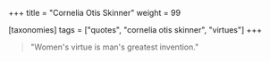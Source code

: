 +++
title = "Cornelia Otis Skinner"
weight = 99

[taxonomies]
tags = ["quotes", "cornelia otis skinner", "virtues"]
+++

> "Women's virtue is man's greatest invention."

